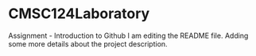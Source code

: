 # CMSC124Laboratory
Assignment - Introduction to Github
I am editing the README file. Adding some more details about the project description.
